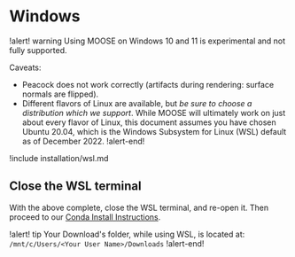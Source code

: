# Windows

!alert! warning
Using MOOSE on Windows 10 and 11 is experimental and not fully supported.

Caveats:

- Peacock does not work correctly (artifacts during rendering: surface normals are flipped).
- Different flavors of Linux are available, but *be sure to choose a distribution which we support*.
  While MOOSE will ultimately work on just about every flavor of Linux, this document assumes you
  have chosen Ubuntu 20.04, which is the Windows Subsystem for Linux (WSL) default as of December 2022.
!alert-end!

!include installation/wsl.md

## Close the WSL terminal

With the above complete, close the WSL terminal, and re-open it. Then proceed to our [Conda Install Instructions](getting_started/installation/conda.md).

!alert! tip
Your Download's folder, while using WSL, is located at: `/mnt/c/Users/<Your User Name>/Downloads`
!alert-end!
